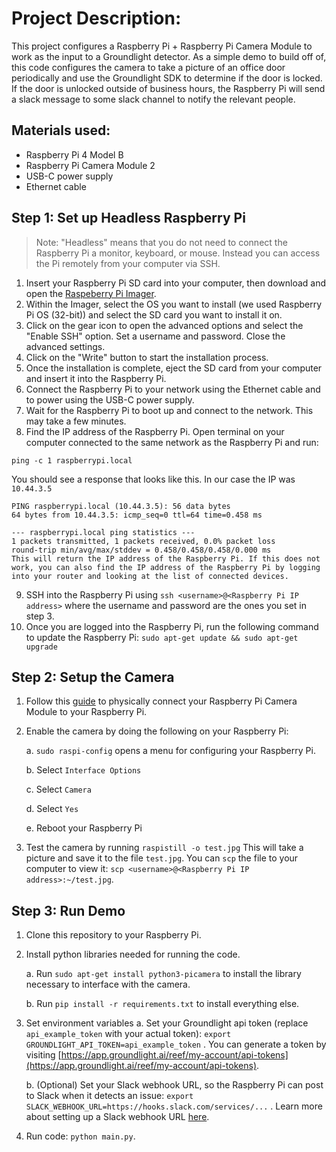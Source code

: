 # Project Description:
This project configures a Raspberry Pi + Raspberry Pi Camera Module to work as the input to a Groundlight detector. As a simple demo to build off of, this code configures the camera to take a picture of an office door periodically and use the Groundlight SDK to determine if the door is locked. If the door is unlocked outside of business hours, the Raspberry Pi will send a slack message to some slack channel to notify the relevant people.

## Materials used:
 - Raspberry Pi 4 Model B
 - Raspberry Pi Camera Module 2
 - USB-C power supply
 - Ethernet cable


 ## Step 1: Set up Headless Raspberry Pi


> Note: "Headless" means that you do not need to connect the Raspberry Pi a monitor, keyboard, or mouse. Instead you can access the Pi remotely from your computer via SSH.

1. Insert your Raspberry Pi SD card into your computer, then download and open the [Raspeberry Pi Imager](https://www.raspberrypi.com/software/).
2. Within the Imager, select the OS you want to install (we used Raspberry Pi OS (32-bit)) and select the SD card you want to install it on.
3. Click on the gear icon to open the advanced options and select the "Enable SSH" option. Set a username and password. Close the advanced settings.
4. Click on the "Write" button to start the installation process.
5. Once the installation is complete, eject the SD card from your computer and insert it into the Raspberry Pi.
6. Connect the Raspberry Pi to your network using the Ethernet cable and to power using the USB-C power supply.
7. Wait for the Raspberry Pi to boot up and connect to the network. This may take a few minutes.
8. Find the IP address of the Raspberry Pi. Open terminal on your computer connected to the same network as the Raspberry Pi and run:
```
ping -c 1 raspberrypi.local
```
You should see a response that looks like this. In our case the IP was `10.44.3.5`

```
PING raspberrypi.local (10.44.3.5): 56 data bytes
64 bytes from 10.44.3.5: icmp_seq=0 ttl=64 time=0.458 ms

--- raspberrypi.local ping statistics ---
1 packets transmitted, 1 packets received, 0.0% packet loss
round-trip min/avg/max/stddev = 0.458/0.458/0.458/0.000 ms
This will return the IP address of the Raspberry Pi. If this does not work, you can also find the IP address of the Raspberry Pi by logging into your router and looking at the list of connected devices.
```

9.  SSH into the Raspberry Pi using  `ssh <username>@<Raspberry Pi IP address>` where the username and password are the ones you set in step 3. 
10. Once you are logged into the Raspberry Pi, run the following command to update the Raspberry Pi: `sudo apt-get update && sudo apt-get upgrade`

## Step 2: Setup the Camera

1. Follow this [guide](https://www.youtube.com/watch?v=GImeVqHQzsE) to physically connect your Raspberry Pi Camera Module to your Raspberry Pi. 

2. Enable the camera by doing the following on your Raspberry Pi:

	a. `sudo raspi-config` opens a menu for configuring your Raspberry Pi. 

	b. Select `Interface Options`
	
	c. Select `Camera`
	
	d. Select `Yes`
	
	e. Reboot your Raspberry Pi
	

3. Test the camera by running `raspistill -o test.jpg` This will take a picture and save it to the file `test.jpg`. You can `scp` the file to your computer to view it: `scp <username>@<Raspberry Pi IP address>:~/test.jpg`.

## Step 3:  Run Demo
1. Clone this repository to your Raspberry Pi.
2. Install python libraries needed for running the code.

	a. Run `sudo apt-get install python3-picamera` to install the library necessary to interface with the camera.

	b. Run `pip install -r requirements.txt` to install everything else.
	

3. Set environment variables
	a. Set your Groundlight api token (replace `api_example_token` with your actual token):  `export GROUNDLIGHT_API_TOKEN=api_example_token` . You can generate a token by visiting [https://app.groundlight.ai/reef/my-account/api-tokens](https://app.groundlight.ai/reef/my-account/api-tokens).   

	b. (Optional) Set your Slack webhook URL, so the Raspberry Pi can post to Slack when it detects an issue:  `export SLACK_WEBHOOK_URL=https://hooks.slack.com/services/...` . Learn more about setting up a Slack webhook URL [here](https://api.slack.com/messaging/webhooks).
	
4. Run code: `python main.py`.
	